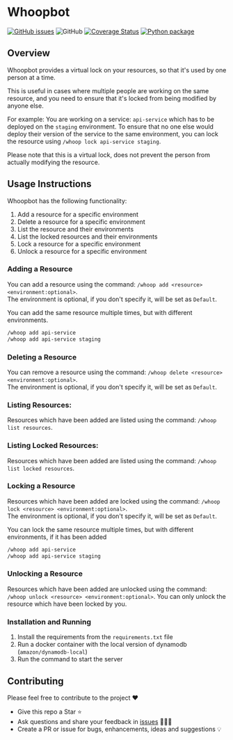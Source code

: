 # Whoopbot

[![GitHub issues](https://img.shields.io/github/issues/ashwineaso/whoopbot)](https://github.com/ashwineaso/whoopbot/issues)
![GitHub](https://img.shields.io/github/license/ashwineaso/whoopbot)
[![Coverage Status](https://coveralls.io/repos/github/ashwineaso/whoopbot/badge.svg?branch=main)](https://coveralls.io/github/ashwineaso/whoopbot?branch=main)
[![Python package](https://github.com/ashwineaso/whoopbot/actions/workflows/config.yml/badge.svg?branch=main)](https://github.com/ashwineaso/whoopbot/actions/workflows/config.yml)
## Overview

Whoopbot provides a virtual lock on your resources, so that it's used by one person at a time.

This is useful in cases where multiple people are working on the same resource,
and you need to ensure that it's locked from being modified by anyone else.

For example: You are working on a service: `api-service` which has to be deployed on the `staging` environment.
To ensure that no one else would deploy their version of the service to the same environment,
you can lock the resource using `/whoop lock api-service staging`.

Please note that this is a virtual lock, does not prevent the person from actually modifying the resource.

## Usage Instructions

Whoopbot has the following functionality:

1. Add a resource for a specific environment
2. Delete a resource for a specific environment
3. List the resource and their environments
4. List the locked resources and their environments
5. Lock a resource for a specific environment
6. Unlock a resource for a specific environment

### Adding a Resource

You can add a resource using the command: `/whoop add <resource> <environment:optional>`.  
The environment is optional, if you don't specify it, will be set as `Default`.

You can add the same resource multiple times, but with different environments.
```sh
/whoop add api-service
/whoop add api-service staging
```

### Deleting a Resource

You can remove a resource using the command: `/whoop delete <resource> <environment:optional>`.  
The environment is optional, if you don't specify it, will be set as `Default`.

### Listing Resources:

Resources which have been added are listed using the command: `/whoop list resources`.

### Listing Locked Resources:

Resources which have been added are listed using the command: `/whoop list locked resources`.

### Locking a Resource 

Resources which have been added are locked using the command: `/whoop lock <resource> <environment:optional>`.  
The environment is optional, if you don't specify it, will be set as `Default`.

You can lock the same resource multiple times, but with different environments, if it has been added

```sh
/whoop add api-service
/whoop add api-service staging
```

### Unlocking a Resource

Resources which have been added are unlocked using the command: `/whoop unlock <resource> <environment:optional>`.
You can only unlock the resource which have been locked by you.

### Installation and Running

1. Install the requirements from the `requirements.txt` file
2. Run a docker container with the local version of dynamodb (`amazon/dynamodb-local`)
3. Run the command to start the server 

## Contributing

Please feel free to contribute to the project ❤️

- Give this repo a Star ⭐️
- Ask questions and share your feedback in [issues](https://github.com/ashwineaso/whoopbot/issues) 🙋🏽‍♂️
- Create a PR or issue for bugs, enhancements, ideas and suggestions 💡